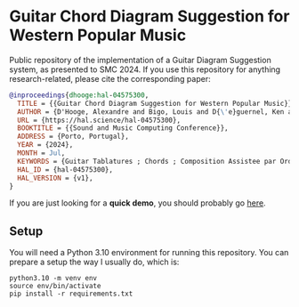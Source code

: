# Guitar Chord Diagram Suggestion for Western Popular Music

Public repository of the implementation of a Guitar Diagram Suggestion system, as presented to
SMC 2024. If you use this repository for anything research-related, please cite the corresponding paper:

```BibTex
@inproceedings{dhooge:hal-04575300,
  TITLE = {{Guitar Chord Diagram Suggestion for Western Popular Music}},
  AUTHOR = {D'Hooge, Alexandre and Bigo, Louis and D{\'e}guernel, Ken and Martin, Nicolas},
  URL = {https://hal.science/hal-04575300},
  BOOKTITLE = {{Sound and Music Computing Conference}},
  ADDRESS = {Porto, Portugal},
  YEAR = {2024},
  MONTH = Jul,
  KEYWORDS = {Guitar Tablatures ; Chords ; Composition Assistee par Ordinateur ; Musique assist{\'e}e par ordinateur},
  HAL_ID = {hal-04575300},
  HAL_VERSION = {v1},
}
```

If you are just looking for a __quick demo__, you should probably go [here](https://huggingface.co/spaces/adhooge/guitar-chord-diagram-suggestion).

## Setup

You will need a Python 3.10 environment for running this repository.
You can prepare a setup the way I usually do, which is:

```
python3.10 -m venv env
source env/bin/activate
pip install -r requirements.txt
```


